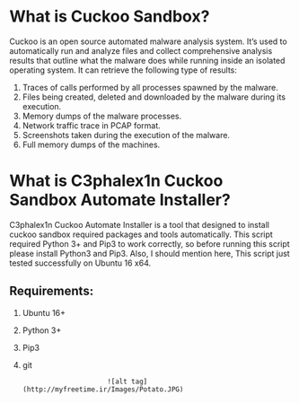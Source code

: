 # What is Cuckoo Sandbox?

Cuckoo is an open source automated malware analysis system. It’s used to automatically run and analyze files and collect comprehensive analysis results that outline what the malware does while running inside an isolated operating system. It can retrieve the following type of results:

  1. Traces of calls performed by all processes spawned by the malware.
  2. Files being created, deleted and downloaded by the malware during its execution.
  3. Memory dumps of the malware processes.
  4. Network traffic trace in PCAP format.
  5. Screenshots taken during the execution of the malware.
  6. Full memory dumps of the machines.

# What is C3phalex1n Cuckoo Sandbox Automate Installer?

C3phalex1n Cuckoo Automate Installer is a tool that designed to install cuckoo sandbox required packages and tools automatically. This script required Python 3+ and Pip3 to work correctly, so before running this script please install Python3 and Pip3. Also, I should mention here, This script just tested successfully on Ubuntu 16 x64.

## Requirements:
  1. Ubuntu 16+
  2. Python 3+
  3. Pip3
  4. git
  
                              ![alt tag](http://myfreetime.ir/Images/Potato.JPG)
